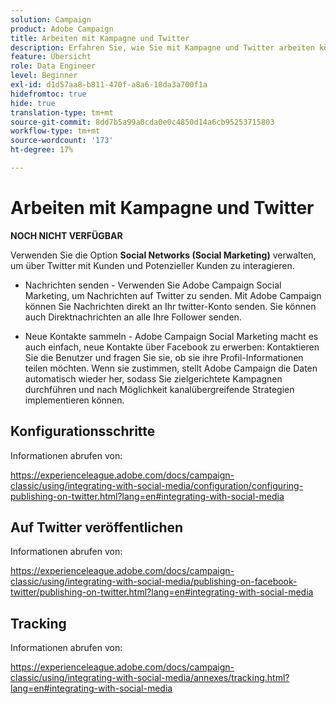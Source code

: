 ```yaml
---
solution: Campaign
product: Adobe Campaign
title: Arbeiten mit Kampagne und Twitter
description: Erfahren Sie, wie Sie mit Kampagne und Twitter arbeiten können
feature: Übersicht
role: Data Engineer
level: Beginner
exl-id: d1d57aa8-b811-470f-a8a6-18da3a700f1a
hidefromtoc: true
hide: true
translation-type: tm+mt
source-git-commit: 8dd7b5a99a0cda0e0c4850d14a6cb95253715803
workflow-type: tm+mt
source-wordcount: '173'
ht-degree: 17%

---
```


# Arbeiten mit Kampagne und Twitter

**NOCH NICHT VERFÜGBAR**

Verwenden Sie die Option **Social Networks (Social Marketing)** verwalten, um über Twitter mit Kunden und Potenzieller Kunden zu interagieren.

* Nachrichten senden - Verwenden Sie Adobe Campaign Social Marketing, um Nachrichten auf Twitter zu senden. Mit Adobe Campaign können Sie Nachrichten direkt an Ihr twitter-Konto senden. Sie können auch Direktnachrichten an alle Ihre Follower senden.

* Neue Kontakte sammeln - Adobe Campaign Social Marketing macht es auch einfach, neue Kontakte über Facebook zu erwerben: Kontaktieren Sie die Benutzer und fragen Sie sie, ob sie ihre Profil-Informationen teilen möchten. Wenn sie zustimmen, stellt Adobe Campaign die Daten automatisch wieder her, sodass Sie zielgerichtete Kampagnen durchführen und nach Möglichkeit kanalübergreifende Strategien implementieren können.

## Konfigurationsschritte

Informationen abrufen von:

https://experienceleague.adobe.com/docs/campaign-classic/using/integrating-with-social-media/configuration/configuring-publishing-on-twitter.html?lang=en#integrating-with-social-media


## Auf Twitter veröffentlichen

Informationen abrufen von:

https://experienceleague.adobe.com/docs/campaign-classic/using/integrating-with-social-media/publishing-on-facebook-twitter/publishing-on-twitter.html?lang=en#integrating-with-social-media


## Tracking

Informationen abrufen von:

https://experienceleague.adobe.com/docs/campaign-classic/using/integrating-with-social-media/annexes/tracking.html?lang=en#integrating-with-social-media

